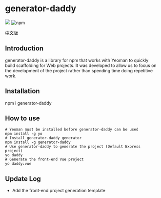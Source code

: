 # generator-daddy

<p>
<img src="https://img.shields.io/github/license/Peng-Hello/generator-daddy">
<img alt="npm" src="https://img.shields.io/npm/v/generator-daddy">
</p>

[中文版](../README.md)

## Introduction
generator-daddy is a library for npm that works with Yeoman to quickly build scaffolding for Web projects.
It was developed to allow us to focus on the development of the project rather than spending time doing repetitive work.

## Installation
npm i generator-daddy

## How to use
```shell
# Yeoman must be installed before generator-daddy can be used
npm install -g yo
# Install generator-daddy generator
npm install -g generator-daddy
# Use generator-daddy to generate the project (Default Express project)
yo daddy
# Generate the front-end Vue project
yo daddy:vue
```
## Update Log
- Add the front-end project generation template
